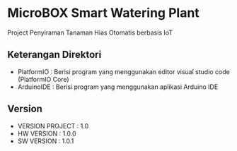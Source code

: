 # MicroBOX Smart Watering Plant
Project Penyiraman Tanaman Hias Otomatis berbasis IoT

## Keterangan Direktori
- PlatformIO : Berisi program yang menggunakan editor visual studio code (PlatformIO Core)
- ArduinoIDE : Berisi program yang menggunakan aplikasi Arduino IDE

## Version
- VERSION PROJECT : 1.0
- HW VERSION	  : 1.0.0
- SW VERSION	  : 1.0.1
